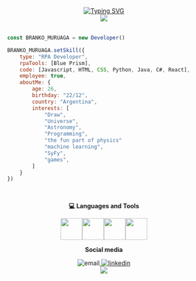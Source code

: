 
<div align="center">
<a href="https://git.io/typing-svg"><img src="https://readme-typing-svg.demolab.com?font=Fira+Code&duration=3000&pause=1000&color=F7A915&center=true&vCenter=true&random=false&width=435&lines=Hi!+I'm+Branko+Muruaga" alt="Typing SVG" /></a>
<br>
        
<img  src="https://github-readme-stats.vercel.app/api?username=BrankoMuruaga&&show_icons=true&theme=radical"/>
</div>
<br>

```javascript
    const BRANKO_MURUAGA = new Developer()

    BRANKO_MURUAGA.setSkill({
        type: "RPA Developer",
        rpaTools: [Blue Prism],
        code: [Javascript, HTML, CSS, Python, Java, C#, React],
        employee: true,
        aboutMe: {
            age: 26,
            birthday: "22/12",
            country: "Argentina",
            interests: [
                "Draw",
                "Universe",
                "Astronomy",
                "Programming",
                "the fun part of physics"
                "machine learning",
                "SyFy",
                "games",
            ]
        }
    })
```



  
<div align="center">

<br>
<p><b>💻 Languages and Tools</b></p>
<img src="https://media3.giphy.com/media/ln7z2eWriiQAllfVcn/200w.webp" width="50"></a><img src="https://i.giphy.com/media/LMt9638dO8dftAjtco/200.webp"   width="50"><img src="https://i.giphy.com/media/eNAsjO55tPbgaor7ma/200w.webp" width="50"><img src="https://i.giphy.com/media/IdyAQJVN2kVPNUrojM/200.webp" width="50">

<br>
<p><b>Social media</b></p>
<img src="https://img.icons8.com/color/40/000000/gmail.png" alt="email"/><a href="mailto:muruagabranko253@gmail.com">
<a href="https://www.linkedin.com/in/branko-muruaga-17b332249/"><img src="https://img.icons8.com/color/40/000000/linkedin.png" alt="linkedin"/></a>


<br>

<img  src="https://views.whatilearened.today/views/github/BrankoMuruaga/BrankoMuruaga.svg?cache=remove"/>
</div>